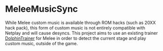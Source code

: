 # MeleeMusicSync
While Melee custom music is available through ROM hacks (such as 20XX hack pack), this form of custom music is not entirely compatible with Netplay and will cause desyncs. This project aims to use an existing trainer [DolphinTrainer](https://github.com/thefinalstarman/DolphinTrainer) for Melee in order to detect the current stage and play custom music, outside of the game.
